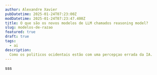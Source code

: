 ```yaml
---
author: Alexandre Xavier
pubDatetime: 2025-01-24T07:23:00Z
modDatetime: 2025-01-24T07:23:47.400Z
title: O que são os novos modelos de LLM chamados reasoning model?
slug: modelos-de-razao
featured: true
draft: true
tags:
  - ai
description:
  Como os politicos ocidentais estão com uma percepçao errada da IA.
---
```


sss